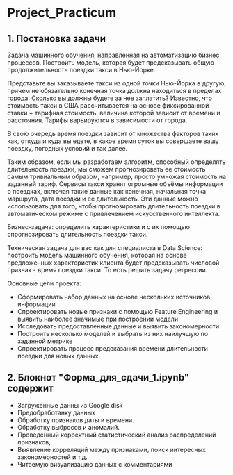 # Project_Practicum

## 1. Постановка задачи

Задача машинного обучения, направленная на автоматизацию бизнес процессов. Построить модель, которая будет предсказывать общую продолжительность поездки такси в Нью-Йорке.

Представьте вы заказываете такси из одной точки Нью-Йорка в другую, причем не обязательно конечная точка должна находиться в пределах города. Сколько вы должны будете за нее заплатить? Известно, что стоимость такси в США рассчитывается на основе фиксированной ставки + тарифная стоимость, величина которой зависит от времени и расстояния. Тарифы варьируются в зависимости от города.

В свою очередь время поездки зависит от множества факторов таких как, откуда и куда вы едете, в какое время суток вы совершаете вашу поездку, погодных условий и так далее.

Таким образом, если мы разработаем алгоритм, способный определять длительность поездки, мы сможем прогнозировать ее стоимость самым тривиальным образом, например, просто умножая стоимость на заданный тариф. Сервисы такси хранят огромные объёмы информации о поездках, включая такие данные как конечная, начальная точка маршрута, дата поездки и ее длительность. Эти данные можно использовать для того, чтобы прогнозировать длительность поездки в автоматическом режиме с привлечением искусственного интеллекта.

Бизнес-задача: определить характеристики и с их помощью спрогнозировать длительность поездки такси.

Техническая задача для вас как для специалиста в Data Science: построить модель машинного обучения, которая на основе предложенных характеристик клиента будет предсказывать числовой признак - время поездки такси. То есть решить задачу регрессии.

Основные цели проекта:

- Сформировать набор данных на основе нескольких источников информации
- Спроектировать новые признаки с помощью Feature Engineering и выявить наиболее значимые при построении модели
- Исследовать предоставленные данные и выявить закономерности
- Построить несколько моделей и выбрать из них наилучшую по заданной метрике
- Спроектировать процесс предсказания времени длительности поездки для новых данных


## 2. Блокнот "Форма_для_сдачи_1.ipynb" содержит
- Загруженные данны из Google disk
- Предобработанку данных
- Обработку признаков даты и времени. 
- Обработку выбросов и аномалий.
- Проведенный корректный статистический анализ распределений признаков, 
- Выявление корреляций между признаками, поиск интересных закономерностей и т.д.
- Читаемую визуализацию данных с комментариями
